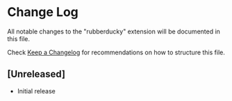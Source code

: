 # Change Log

All notable changes to the "rubberducky" extension will be documented in this file.

Check [Keep a Changelog](http://keepachangelog.com/) for recommendations on how to structure this file.

## [Unreleased]

- Initial release